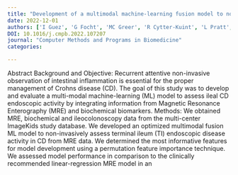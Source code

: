 ```yaml
---
title: "Development of a multimodal machine-learning fusion model to non-invasively assess ileal crohns disease endoscopic activity"
date: 2022-12-01
authors: ['I Guez', 'G Focht', 'MC Greer', 'R Cytter-Kuint', 'L Pratt', 'DA Castro', 'D Turner', 'AM Griffiths', 'M Freiman']
DOI: 10.1016/j.cmpb.2022.107207
journal: "Computer Methods and Programs in Biomedicine"
categories: 

---
```

Abstract Background and Objective: Recurrent attentive non-invasive observation of intestinal inflammation is essential for the proper management of Crohns disease (CD). The goal of this study was to develop and evaluate a multi-modal machine-learning (ML) model to assess ileal CD endoscopic activity by integrating information from Magnetic Resonance Enterography (MRE) and biochemical biomarkers. Methods: We obtained MRE, biochemical and ileocolonoscopy data from the multi-center ImageKids study database. We developed an optimized multimodal fusion ML model to non-invasively assess terminal ileum (TI) endoscopic disease activity in CD from MRE data. We determined the most informative features for model development using a permutation feature importance technique. We assessed model performance in comparison to the clinically recommended linear-regression MRE model in an
            